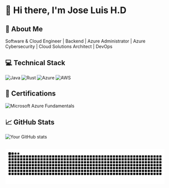 # 👋 Hi there, I'm Jose Luis H.D

## 🚀 About Me
Software & Cloud Engineer | Backend | Azure Administrator | Azure Cybersecurity | Cloud Solutions Architect | DevOps
## 💻 Technical Stack

![Java](https://img.shields.io/badge/Java-ED8B00?style=for-the-badge&logo=openjdk&logoColor=white)
![Rust](https://img.shields.io/badge/Rust-000000?style=for-the-badge&logo=rust&logoColor=white)
![Azure](https://img.shields.io/badge/Microsoft_Azure-0089D6?style=for-the-badge&logo=microsoft-azure&logoColor=white)
![AWS](https://img.shields.io/badge/Amazon_AWS-232F3E?style=for-the-badge&logo=amazon-aws&logoColor=white)

## 📜 Certifications
<img src="https://learn.microsoft.com/media/learn/certification/badges/microsoft-certified-fundamentals-badge.svg" alt="Microsoft Azure Fundamentals" width="150"/>


## 📈 GitHub Stats
![Your GitHub stats](https://github-readme-stats.vercel.app/api?username=JoseLuisHD&show_icons=true&theme=dracula)


<br clear="both">

<img src="https://raw.githubusercontent.com/JoseLuisHD/JoseLuisHD/output/snake.svg" alt="Snake animation" />